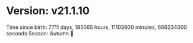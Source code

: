 # Version: v21.1.10
Time since birth: 7711 days, 185065 hours, 11103900 minutes, 666234000 seconds
Season: Autumn 🍁
